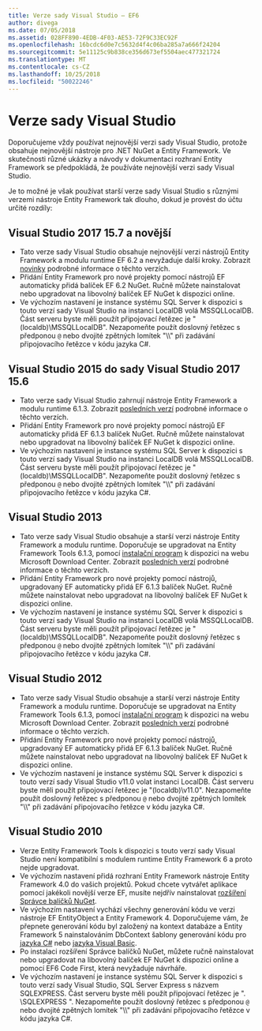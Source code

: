 ```yaml
---
title: Verze sady Visual Studio – EF6
author: divega
ms.date: 07/05/2018
ms.assetid: 028FF890-4EDB-4F03-AE53-72F9C33EC92F
ms.openlocfilehash: 16bcdc6d0e7c5632d4f4c06ba285a7a666f24204
ms.sourcegitcommit: 5e11125c9b838ce356d673ef5504aec477321724
ms.translationtype: MT
ms.contentlocale: cs-CZ
ms.lasthandoff: 10/25/2018
ms.locfileid: "50022246"
---
```

# <a name="visual-studio-releases"></a>Verze sady Visual Studio

Doporučujeme vždy používat nejnovější verzi sady Visual Studio, protože obsahuje nejnovější nástroje pro .NET NuGet a Entity Framework.
Ve skutečnosti různé ukázky a návody v dokumentaci rozhraní Entity Framework se předpokládá, že používáte nejnovější verzi sady Visual Studio.

Je to možné je však používat starší verze sady Visual Studio s různými verzemi nástroje Entity Framework tak dlouho, dokud je provést do účtu určité rozdíly:

## <a name="visual-studio-2017-157-and-newer"></a>Visual Studio 2017 15.7 a novější

- Tato verze sady Visual Studio obsahuje nejnovější verzi nástrojů Entity Framework a modulu runtime EF 6.2 a nevyžaduje další kroky.
Zobrazit [novinky](~/ef6/what-is-new/index.md) podrobné informace o těchto verzích.
- Přidání Entity Framework pro nové projekty pomocí nástrojů EF automaticky přidá balíček EF 6.2 NuGet.
Ručně můžete nainstalovat nebo upgradovat na libovolný balíček EF NuGet k dispozici online.
- Ve výchozím nastavení je instance systému SQL Server k dispozici s touto verzí sady Visual Studio na instanci LocalDB volá MSSQLLocalDB.
Část serveru byste měli použít připojovací řetězec je "(localdb)\\MSSQLLocalDB".
Nezapomeňte použít doslovný řetězec s předponou `@` nebo dvojité zpětných lomítek "\\\\" při zadávání připojovacího řetězce v kódu jazyka C#.  


## <a name="visual-studio-2015-to-visual-studio-2017-156"></a>Visual Studio 2015 do sady Visual Studio 2017 15.6

- Tato verze sady Visual Studio zahrnují nástroje Entity Framework a modulu runtime 6.1.3.
Zobrazit [posledních verzí](~/ef6/what-is-new/past-releases.md#ef-613) podrobné informace o těchto verzích.
- Přidání Entity Framework pro nové projekty pomocí nástrojů EF automaticky přidá EF 6.1.3 balíček NuGet.
Ručně můžete nainstalovat nebo upgradovat na libovolný balíček EF NuGet k dispozici online.
- Ve výchozím nastavení je instance systému SQL Server k dispozici s touto verzí sady Visual Studio na instanci LocalDB volá MSSQLLocalDB.
Část serveru byste měli použít připojovací řetězec je "(localdb)\\MSSQLLocalDB".
Nezapomeňte použít doslovný řetězec s předponou `@` nebo dvojité zpětných lomítek "\\\\" při zadávání připojovacího řetězce v kódu jazyka C#.  


## <a name="visual-studio-2013"></a>Visual Studio 2013
- Tato verze sady Visual Studio obsahuje a starší verzi nástroje Entity Framework a modulu runtime.
Doporučuje se upgradovat na Entity Framework Tools 6.1.3, pomocí [instalační program](https://www.microsoft.com/download/details.aspx?id=40762) k dispozici na webu Microsoft Download Center.
Zobrazit [posledních verzí](~/ef6/what-is-new/past-releases.md#ef-613) podrobné informace o těchto verzích.
- Přidání Entity Framework pro nové projekty pomocí nástrojů, upgradovaný EF automaticky přidá EF 6.1.3 balíček NuGet.
Ručně můžete nainstalovat nebo upgradovat na libovolný balíček EF NuGet k dispozici online.
- Ve výchozím nastavení je instance systému SQL Server k dispozici s touto verzí sady Visual Studio na instanci LocalDB volá MSSQLLocalDB.
Část serveru byste měli použít připojovací řetězec je "(localdb)\\MSSQLLocalDB".
Nezapomeňte použít doslovný řetězec s předponou `@` nebo dvojité zpětných lomítek "\\\\" při zadávání připojovacího řetězce v kódu jazyka C#.  

## <a name="visual-studio-2012"></a>Visual Studio 2012

- Tato verze sady Visual Studio obsahuje a starší verzi nástroje Entity Framework a modulu runtime.
Doporučuje se upgradovat na Entity Framework Tools 6.1.3, pomocí [instalační program](https://www.microsoft.com/download/details.aspx?id=40762) k dispozici na webu Microsoft Download Center.
Zobrazit [posledních verzí](~/ef6/what-is-new/past-releases.md#ef-613) podrobné informace o těchto verzích.
- Přidání Entity Framework pro nové projekty pomocí nástrojů, upgradovaný EF automaticky přidá EF 6.1.3 balíček NuGet.
Ručně můžete nainstalovat nebo upgradovat na libovolný balíček EF NuGet k dispozici online.
- Ve výchozím nastavení je instance systému SQL Server k dispozici s touto verzí sady Visual Studio v11.0 volat instanci LocalDB.
Část serveru byste měli použít připojovací řetězec je "(localdb)\\v11.0".
Nezapomeňte použít doslovný řetězec s předponou `@` nebo dvojité zpětných lomítek "\\\\" při zadávání připojovacího řetězce v kódu jazyka C#.  

## <a name="visual-studio-2010"></a>Visual Studio 2010

- Verze Entity Framework Tools k dispozici s touto verzí sady Visual Studio není kompatibilní s modulem runtime Entity Framework 6 a proto nejde upgradovat.
- Ve výchozím nastavení přidá rozhraní Entity Framework nástroje Entity Framework 4.0 do vašich projektů.
Pokud chcete vytvářet aplikace pomocí jakékoli novější verze EF, musíte nejdřív nainstalovat [rozšíření Správce balíčků NuGet](https://marketplace.visualstudio.com/items?itemName=NuGetTeam.NuGetPackageManager).
- Ve výchozím nastavení vychází všechny generování kódu ve verzi nástroje EF EntityObject a Entity Framework 4.
Doporučujeme vám, že přepnete generování kódu byl založený na kontext databáze a Entity Framework 5 nainstalováním DbContext šablony generování kódu pro [jazyka C#](https://marketplace.visualstudio.com/items?itemName=EntityFrameworkTeam.EF5xDbContextGeneratorforC) nebo [jazyka Visual Basic](https://marketplace.visualstudio.com/items?itemName=EntityFrameworkTeam.EF5xDbContextGeneratorforVBNET).
- Po instalaci rozšíření Správce balíčků NuGet, můžete ručně nainstalovat nebo upgradovat na libovolný balíček EF NuGet k dispozici online a pomocí EF6 Code First, která nevyžaduje návrháře.
- Ve výchozím nastavení je instance systému SQL Server k dispozici s touto verzí sady Visual Studio, SQL Server Express s názvem SQLEXPRESS.
Část serveru byste měli použít připojovací řetězec je ". \\SQLEXPRESS ".
Nezapomeňte použít doslovný řetězec s předponou `@` nebo dvojité zpětných lomítek "\\\\" při zadávání připojovacího řetězce v kódu jazyka C#.
